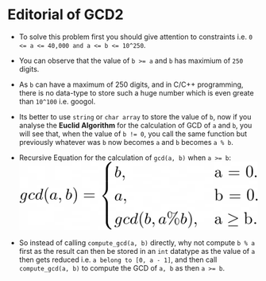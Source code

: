 # Editorial of GCD2
* To solve this problem first you should give attention to constraints i.e. `0 <= a <= 40,000 and a <= b <= 10^250`.

* You can observe that the value of `b >= a` and `b` has maximium of `250` digits.

* As `b` can have a maximum of 250 digits, and in C/C++ programming, there is no data-type to store such a huge number which is even greate than `10^100` i.e. googol.

* Its better to use `string` or `char array` to store the value of `b`, now if you analyse the **Euclid Algorithm** for the calculation of GCD of `a` and `b`, you will see that, when the value of `b != 0`, you call the same function but previously whatever was `b` now becomes `a` and `b` becomes `a % b`.

* Recursive Equation for the calculation of `gcd(a, b)` when `a >= b`:
![alt text](https://github.com/strikersps/Competitive-Programming/blob/master/Code-Chef/GCD2/gcd-calculation-recursive-equation.png)

* So instead of calling `compute_gcd(a, b)` directly, why not compute `b % a` first as the result can then be stored in an `int` datatype as the value of `a` then gets reduced i.e. `a belong to [0, a - 1]`, and then call `compute_gcd(a, b)` to compute the GCD of `a, b` as then `a >= b`.
